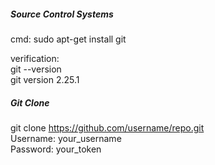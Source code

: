 ##### Source Control Systems <br>
cmd: sudo apt-get install git <br>

verification: <br>
 git --version <br>
 git version 2.25.1 <br>

##### Git Clone <br> 
git clone https://github.com/username/repo.git <br>
Username: your_username <br>
Password: your_token <br>



